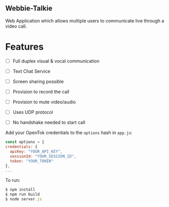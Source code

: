## Webbie-Talkie

Web Application which allows multiple users to communicate live through a video call. 
# Features

- [ ] Full duplex visual & vocal communication
- [ ] Text Chat Service
- [ ] Screen sharing possible
- [ ] Provision to record the call
- [ ] Provision to mute video/audio
- [ ] Uses UDP protocol
- [ ] No handshake needed to start call



Add your OpenTok credentials to the `options` hash in  `app.js`:
```javascript
const options = {
credentials: {
  apiKey: "YOUR_API_KEY",
  sessionId: "YOUR_SESSION_ID",
  token: "YOUR_TOKEN"
},
...
```

To run:
```javascript
$ npm install
$ npm run build
$ node server.js
```

